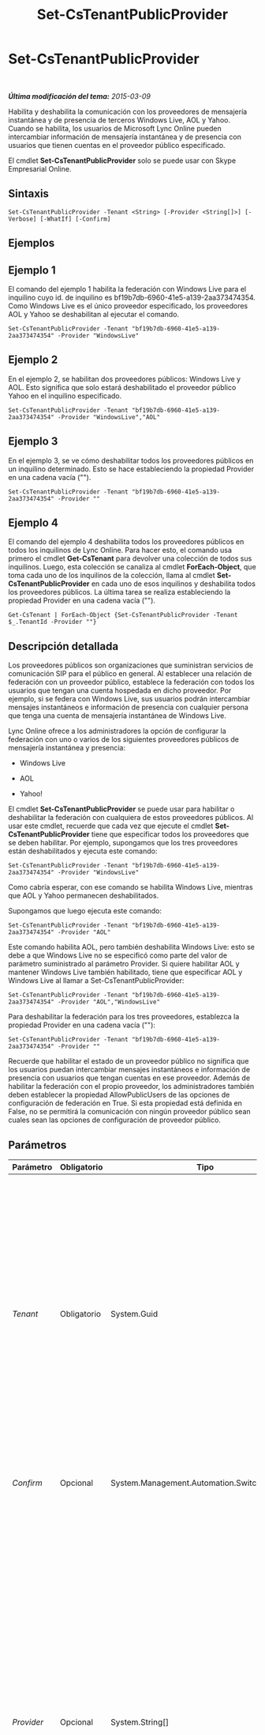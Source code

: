 ﻿---
title: Set-CsTenantPublicProvider
TOCTitle: Set-CsTenantPublicProvider
ms:assetid: 8341d801-bfa1-4c5b-9b80-5d503deebaf7
ms:mtpsurl: https://technet.microsoft.com/es-es/library/JJ994047(v=OCS.15)
ms:contentKeyID: 52061701
ms.date: 01/07/2017
mtps_version: v=OCS.15
ms.translationtype: HT
---

# Set-CsTenantPublicProvider

 

_**Última modificación del tema:** 2015-03-09_

Habilita y deshabilita la comunicación con los proveedores de mensajería instantánea y de presencia de terceros Windows Live, AOL y Yahoo. Cuando se habilita, los usuarios de Microsoft Lync Online pueden intercambiar información de mensajería instantánea y de presencia con usuarios que tienen cuentas en el proveedor público especificado.

El cmdlet **Set-CsTenantPublicProvider** solo se puede usar con Skype Empresarial Online.

## Sintaxis

    Set-CsTenantPublicProvider -Tenant <String> [-Provider <String[]>] [-Verbose] [-WhatIf] [-Confirm]

## Ejemplos

## Ejemplo 1

El comando del ejemplo 1 habilita la federación con Windows Live para el inquilino cuyo id. de inquilino es bf19b7db-6960-41e5-a139-2aa373474354. Como Windows Live es el único proveedor especificado, los proveedores AOL y Yahoo se deshabilitan al ejecutar el comando.

    Set-CsTenantPublicProvider -Tenant "bf19b7db-6960-41e5-a139-2aa373474354" -Provider "WindowsLive"

## Ejemplo 2

En el ejemplo 2, se habilitan dos proveedores públicos: Windows Live y AOL. Esto significa que solo estará deshabilitado el proveedor público Yahoo en el inquilino especificado.

    Set-CsTenantPublicProvider -Tenant "bf19b7db-6960-41e5-a139-2aa373474354" -Provider "WindowsLive","AOL"

## Ejemplo 3

En el ejemplo 3, se ve cómo deshabilitar todos los proveedores públicos en un inquilino determinado. Esto se hace estableciendo la propiedad Provider en una cadena vacía ("").

    Set-CsTenantPublicProvider -Tenant "bf19b7db-6960-41e5-a139-2aa373474354" -Provider ""

## Ejemplo 4

El comando del ejemplo 4 deshabilita todos los proveedores públicos en todos los inquilinos de Lync Online. Para hacer esto, el comando usa primero el cmdlet **Get-CsTenant** para devolver una colección de todos sus inquilinos. Luego, esta colección se canaliza al cmdlet **ForEach-Object**, que toma cada uno de los inquilinos de la colección, llama al cmdlet **Set-CsTenantPublicProvider** en cada uno de esos inquilinos y deshabilita todos los proveedores públicos. La última tarea se realiza estableciendo la propiedad Provider en una cadena vacía ("").

    Get-CsTenant | ForEach-Object {Set-CsTenantPublicProvider -Tenant $_.TenantId -Provider ""}

## Descripción detallada

Los proveedores públicos son organizaciones que suministran servicios de comunicación SIP para el público en general. Al establecer una relación de federación con un proveedor público, establece la federación con todos los usuarios que tengan una cuenta hospedada en dicho proveedor. Por ejemplo, si se federa con Windows Live, sus usuarios podrán intercambiar mensajes instantáneos e información de presencia con cualquier persona que tenga una cuenta de mensajería instantánea de Windows Live.

Lync Online ofrece a los administradores la opción de configurar la federación con uno o varios de los siguientes proveedores públicos de mensajería instantánea y presencia:

  -   
    Windows Live

  -   
    AOL

  -   
    Yahoo\!

El cmdlet **Set-CsTenantPublicProvider** se puede usar para habilitar o deshabilitar la federación con cualquiera de estos proveedores públicos. Al usar este cmdlet, recuerde que cada vez que ejecute el cmdlet **Set-CsTenantPublicProvider** tiene que especificar todos los proveedores que se deben habilitar. Por ejemplo, supongamos que los tres proveedores están deshabilitados y ejecuta este comando:

    Set-CsTenantPublicProvider -Tenant "bf19b7db-6960-41e5-a139-2aa373474354" -Provider "WindowsLive"

Como cabría esperar, con ese comando se habilita Windows Live, mientras que AOL y Yahoo permanecen deshabilitados.

Supongamos que luego ejecuta este comando:

    Set-CsTenantPublicProvider -Tenant "bf19b7db-6960-41e5-a139-2aa373474354" -Provider "AOL"

Este comando habilita AOL, pero también deshabilita Windows Live: esto se debe a que Windows Live no se especificó como parte del valor de parámetro suministrado al parámetro Provider. Si quiere habilitar AOL y mantener Windows Live también habilitado, tiene que especificar AOL y Windows Live al llamar a Set-CsTenantPublicProvider:

    Set-CsTenantPublicProvider -Tenant "bf19b7db-6960-41e5-a139-2aa373474354" -Provider "AOL","WindowsLive"

Para deshabilitar la federación para los tres proveedores, establezca la propiedad Provider en una cadena vacía (""):

    Set-CsTenantPublicProvider -Tenant "bf19b7db-6960-41e5-a139-2aa373474354" -Provider ""

Recuerde que habilitar el estado de un proveedor público no significa que los usuarios puedan intercambiar mensajes instantáneos e información de presencia con usuarios que tengan cuentas en ese proveedor. Además de habilitar la federación con el propio proveedor, los administradores también deben establecer la propiedad AllowPublicUsers de las opciones de configuración de federación en True. Si esta propiedad está definida en False, no se permitirá la comunicación con ningún proveedor público sean cuales sean las opciones de configuración de proveedor público.

## Parámetros


<table>
<colgroup>
<col style="width: 25%" />
<col style="width: 25%" />
<col style="width: 25%" />
<col style="width: 25%" />
</colgroup>
<thead>
<tr class="header">
<th>Parámetro</th>
<th>Obligatorio</th>
<th>Tipo</th>
<th>Descripción</th>
</tr>
</thead>
<tbody>
<tr class="odd">
<td><p><em>Tenant</em></p></td>
<td><p>Obligatorio</p></td>
<td><p>System.Guid</p></td>
<td><p>Identificador único global (GUID) de la cuenta de inquilino cuya configuración de proveedor público se va a modificar. Por ejemplo:</p>
<p>–Tenant &quot;38aad667-af54-4397-aaa7-e94c79ec2308&quot;</p>
<p>Para obtener el identificador de inquilino para cada uno de los inquilinos, ejecute este comando:</p>
<pre><code>Get-CsTenant | Select-Object DisplayName, TenantID</code></pre>
<p>Get-CsTenant | Select-Object DisplayName, TenantID</p></td>
</tr>
<tr class="even">
<td><p><em>Confirm</em></p></td>
<td><p>Opcional</p></td>
<td><p>System.Management.Automation.SwitchParameter</p></td>
<td><p>Se le pedirá confirmación antes de ejecutar el comando.</p></td>
</tr>
<tr class="odd">
<td><p><em>Provider</em></p></td>
<td><p>Opcional</p></td>
<td><p>System.String[]</p></td>
<td><p>Indica el proveedor público (o los proveedores) con el que los usuarios podrán comunicarse. Los valores válidos son:</p>
<p>* AOL</p>
<p>* WindowsLive</p>
<p>* Yahoo</p>
<p>Recuerde que, al configurar proveedores públicos, cualquier proveedor incluido en el valor de parámetro Provider se habilitará para su uso, mientras que los que no se incluyan en el valor de parámetro se deshabilitarán. Por ejemplo, esta sintaxis habilita Yahoo y deshabilita Windows Live y AOL:</p>
<p>-Provider &quot;AOL&quot;</p>
<p>Puede habilitar varios proveedores separando los nombres de cada uno con comas:</p>
<p>-Provider &quot;AOL&quot;,&quot;WindowsLive&quot;</p></td>
</tr>
<tr class="even">
<td><p><em>WhatIf</em></p></td>
<td><p>Opcional</p></td>
<td><p>System.Management.Automation.SwitchParameter</p></td>
<td><p>Describe qué sucedería si se ejecutara el comando sin ejecutarlo realmente.</p></td>
</tr>
</tbody>
</table>


## Tipos de entrada

El **Set-CsTenantPublicProvider** acepta instancias canalizadas del objeto Microsoft.Rtc.Management.Hosted.TenantPICStatus.

## Tipos de valores devueltos

Ninguno. El cmdlet **Set-CsTenantPublicProvider** modifica las instancias existentes del objeto Microsoft.Rtc.Management.Hosted.TenantPICStatus.

## Vea también

#### Otros recursos

[Get-CsTenantPublicProvider](get-cstenantpublicprovider.md)

